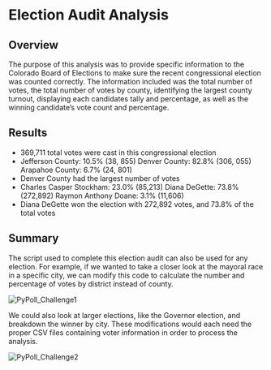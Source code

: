 # Election Audit Analysis

## Overview
The purpose of this analysis was to provide specific information to the Colorado Board of Elections to make sure the recent congressional election was counted correctly. The information included was the total number of votes, the total number of votes by county, identifying the largest county turnout, displaying each candidates tally and percentage, as well as the winning candidate’s vote count and percentage.

## Results
* 369,711 total votes were cast in this congressional election
* Jefferson County: 10.5% (38, 855)
    Denver County: 82.8% (306, 055)
       Arapahoe County: 6.7% (24, 801)
* Denver County had the largest number of votes
* Charles Casper Stockham: 23.0% (85,213)
  Diana DeGette: 73.8% (272,892)
  Raymon Anthony Doane: 3.1% (11,606)
* Diana DeGette won the election with 272,892 votes, and 73.8% of the total votes

## Summary
The script used to complete this election audit can also be used for any election. For example, if we wanted to take a closer look at the mayoral race in a specific city, we can modify this code to calculate the number and percentage of votes by district instead of county.

![PyPoll_Challenge1](https://user-images.githubusercontent.com/100382595/161472641-f827c30d-cb43-4ad9-9b08-78e832ff9fe1.png)

We could also look at larger elections, like the Governor election, and breakdown the winner by city. These modifications would each need the proper CSV files containing voter information in order to process the analysis. 

![PyPoll_Challenge2](https://user-images.githubusercontent.com/100382595/161472676-d1b9d974-6bfc-4365-86a7-21a8b9a1eb4e.png)
